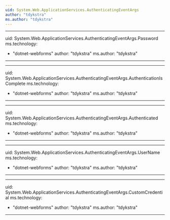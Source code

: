 ```yaml
---
uid: System.Web.ApplicationServices.AuthenticatingEventArgs
author: "tdykstra"
ms.author: "tdykstra"
---
```


---
uid: System.Web.ApplicationServices.AuthenticatingEventArgs.Password
ms.technology: 
  - "dotnet-webforms"
author: "tdykstra"
ms.author: "tdykstra"
---

---
uid: System.Web.ApplicationServices.AuthenticatingEventArgs.AuthenticationIsComplete
ms.technology: 
  - "dotnet-webforms"
author: "tdykstra"
ms.author: "tdykstra"
---

---
uid: System.Web.ApplicationServices.AuthenticatingEventArgs.Authenticated
ms.technology: 
  - "dotnet-webforms"
author: "tdykstra"
ms.author: "tdykstra"
---

---
uid: System.Web.ApplicationServices.AuthenticatingEventArgs.UserName
ms.technology: 
  - "dotnet-webforms"
author: "tdykstra"
ms.author: "tdykstra"
---

---
uid: System.Web.ApplicationServices.AuthenticatingEventArgs.CustomCredential
ms.technology: 
  - "dotnet-webforms"
author: "tdykstra"
ms.author: "tdykstra"
---
